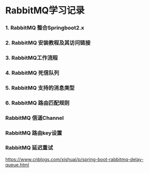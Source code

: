 # RabbitMQ学习记录
### 1. RabbitMQ 整合Springboot2.x
### 2. RabbitMQ 安装教程及其访问链接
### 3. RabbitMQ工作流程
### 4. RabbitMQ 死信队列
### 5. RabbitMQ 支持的消息类型
### 6. RabbitMQ 路由匹配规则
### RabbitMQ 信道Channel
### RabbitMQ 路由key设置
### RabbitMQ 延迟重试
https://www.cnblogs.com/xishuai/p/spring-boot-rabbitmq-delay-queue.html

